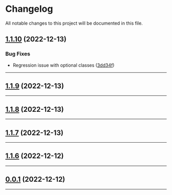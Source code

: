 <!--- BEGIN HEADER -->
# Changelog

All notable changes to this project will be documented in this file.
<!--- END HEADER -->

## [1.1.10](https://github.com/Palmer-Johnson/pje-shared/compare/v1.1.9...v1.1.10) (2022-12-13)

### Bug Fixes

* Regression issue with optional classes ([3dd34f](https://github.com/Palmer-Johnson/pje-shared/commit/3dd34f99d56ec191877cb55a078f6748762a85d7))


---

## [1.1.9](https://github.com/Palmer-Johnson/pje-shared/compare/v1.1.8...v1.1.9) (2022-12-13)


---

## [1.1.8](https://github.com/Palmer-Johnson/pje-shared/compare/v1.1.7...v1.1.8) (2022-12-13)


---

## [1.1.7](https://github.com/Palmer-Johnson/pje-shared/compare/v1.1.6...v1.1.7) (2022-12-13)


---

## [1.1.6](https://github.com/Palmer-Johnson/pje-shared/compare/v1.1.5...v1.1.6) (2022-12-12)


---

## [0.0.1](https://github.com/Palmer-Johnson/pje-shared/compare/0.0.0...v0.0.1) (2022-12-12)


---

